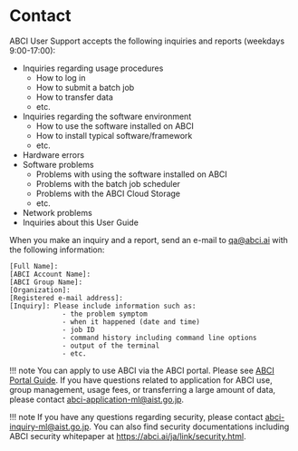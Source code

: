 # Contact

ABCI User Support accepts the following inquiries and reports (weekdays 9:00-17:00):

* Inquiries regarding usage procedures
    * How to log in
    * How to submit a batch job
    * How to transfer data
    * etc.
* Inquiries regarding the software environment
    * How to use the software installed on ABCI
    * How to install typical software/framework
    * etc.
* Hardware errors
* Software problems
    * Problems with using the software installed on ABCI
    * Problems with the batch job scheduler
    * Problems with the ABCI Cloud Storage
    * etc.
* Network problems
* Inquiries about this User Guide

When you make an inquiry and a report, send an e-mail to <qa@abci.ai> with the following information:

```
[Full Name]: 
[ABCI Account Name]: 
[ABCI Group Name]: 
[Organization]: 
[Registered e-mail address]: 
[Inquiry]: Please include information such as:
             - the problem symptom
             - when it happened (date and time)
             - job ID
             - command history including command line options
             - output of the terminal
             - etc.
```

!!! note
    You can apply to use ABCI via the ABCI portal. Please see [ABCI Portal Guide](https://docs.abci.ai/portal/en/01/). If you have questions related to application for ABCI use, group management, usage fees, or transferring a large amount of data, please contact <abci-application-ml@aist.go.jp>.

!!! note
    If you have any questions regarding security, please contact <abci-inquiry-ml@aist.go.jp>. You can also find security documentations including ABCI security whitepaper at <https://abci.ai/ja/link/security.html>.
